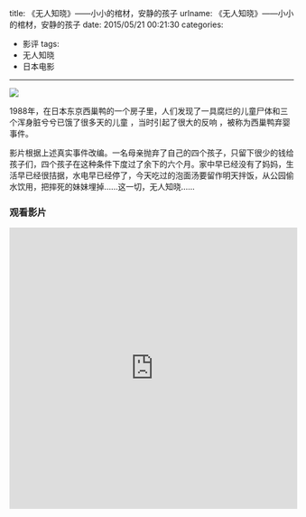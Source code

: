 title: 《无人知晓》——小小的棺材，安静的孩子
urlname: 《无人知晓》——小小的棺材，安静的孩子
date: 2015/05/21 00:21:30
categories:
- 影评
tags:
- 无人知晓
- 日本电影

---
![](https://image.covertness.cn/wurenzhixiao_p510122994.jpg)

<!-- more -->

1988年，在日本东京西巢鸭的一个房子里，人们发现了一具腐烂的儿童尸体和三个浑身脏兮兮已饿了很多天的儿童 ，当时引起了很大的反响 ，被称为西巢鸭弃婴事件。

影片根据上述真实事件改编。一名母亲抛弃了自己的四个孩子，只留下很少的钱给孩子们，四个孩子在这种条件下度过了余下的六个月。家中早已经没有了妈妈，生活早已经很拮据，水电早已经停了，今天吃过的泡面汤要留作明天拌饭，从公园偷水饮用，把摔死的妹妹埋掉......这一切，无人知晓......

### 观看影片
<iframe height=498 width=510 src="http://player.youku.com/embed/XODQ5OTg1ODMy" frameborder=0 allowfullscreen></iframe>
